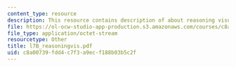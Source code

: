 ```yaml
---
content_type: resource
description: This resource contains description of about reasoning visual.
file: https://ol-ocw-studio-app-production.s3.amazonaws.com/courses/c8a00739fdd4c7f3a9ecf188b03b5c2f_l7b_reasoningvis.pdf
file_type: application/octet-stream
resourcetype: Other
title: l7B_reasoningvis.pdf
uid: c8a00739-fdd4-c7f3-a9ec-f188b03b5c2f
---
```

